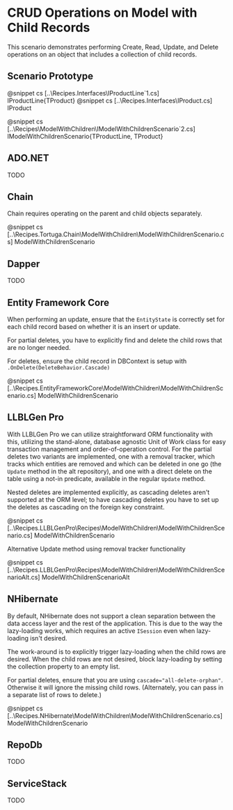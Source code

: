 ﻿# CRUD Operations on Model with Child Records

This scenario demonstrates performing Create, Read, Update, and Delete operations on an object that includes a collection of child records.

## Scenario Prototype

@snippet cs [..\Recipes.Interfaces\IProductLine`1.cs] IProductLine{TProduct}
@snippet cs [..\Recipes.Interfaces\IProduct.cs] IProduct

@snippet cs [..\Recipes\ModelWithChildren\IModelWithChildrenScenario`2.cs] IModelWithChildrenScenario{TProductLine, TProduct}



## ADO.NET

TODO

## Chain

Chain requires operating on the parent and child objects separately.

@snippet cs [..\Recipes.Tortuga.Chain\ModelWithChildren\ModelWithChildrenScenario.cs] ModelWithChildrenScenario

## Dapper

TODO

## Entity Framework Core

When performing an update, ensure that the `EntityState` is correctly set for each child record based on whether it is an insert or update.

For partial deletes, you have to explicitly find and delete the child rows that are no longer needed.

For deletes, ensure the child record in DBContext is setup with `.OnDelete(DeleteBehavior.Cascade)`

@snippet cs [..\Recipes.EntityFrameworkCore\ModelWithChildren\ModelWithChildrenScenario.cs] ModelWithChildrenScenario

## LLBLGen Pro

With LLBLGen Pro we can utilize straightforward ORM functionality with this, utilizing the stand-alone, database agnostic Unit of Work
class for easy transaction management and order-of-operation control. For the partial deletes two variants are implemented, one
with a removal tracker, which tracks which entities are removed and which can be deleted in one go (the `Update` method in the alt repository), 
and one with a direct delete on the table using a not-in predicate, available in the regular `Update` method. 

Nested deletes are implemented explicitly, as cascading deletes aren't supported at the ORM level; to have cascading deletes you 
have to set up the deletes as cascading on the foreign key constraint. 

@snippet cs [..\Recipes.LLBLGenPro\Recipes\ModelWithChildren\ModelWithChildrenScenario.cs] ModelWithChildrenScenario

Alternative Update method using removal tracker functionality

@snippet cs [..\Recipes.LLBLGenPro\Recipes\ModelWithChildren\ModelWithChildrenScenarioAlt.cs] ModelWithChildrenScenarioAlt


## NHibernate

By default, NHibernate does not support a clean separation between the data access layer and the rest of the application. This is due to the way the lazy-loading works, which requires an active `ISession` even when lazy-loading isn't desired.

The work-around is to explicitly trigger lazy-loading when the child rows are desired. When the child rows are not desired, block lazy-loading by setting the collection property to an empty list.

For partial deletes, ensure that you are using `cascade="all-delete-orphan"`. Otherwise it will ignore the missing child rows. (Alternately, you can pass in a separate list of rows to delete.)

@snippet cs [..\Recipes.NHibernate\ModelWithChildren\ModelWithChildrenScenario.cs] ModelWithChildrenScenario

## RepoDb

TODO

## ServiceStack

TODO

